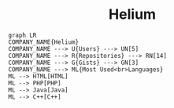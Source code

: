 <h1 align="center">Helium</h1>

```mermaid
graph LR
COMPANY_NAME{Helium}
COMPANY_NAME ---> U{Users} ---> UN[5]
COMPANY_NAME ---> R{Repositories} ---> RN[14]
COMPANY_NAME ---> G{Gists} ---> GN[3]
COMPANY_NAME ---> ML{Most Used<br>Languages}
ML --> HTML[HTML]
ML --> PHP[PHP]
ML --> Java[Java]
ML --> C++[C++]
```

